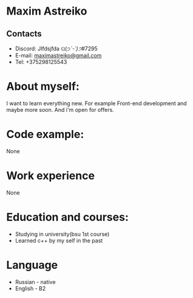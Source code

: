 # Maxim Astreiko

## Contacts
* Discord: JIfdsjfda ଘ(੭*ˊᵕˋ)੭*#7295
* E-mail: maximastreiko@gmail.com
* Tel: +375298125543

# About myself:
  I want to learn everything new. For example Front-end development and maybe more soon. And i'm open for offers.
  
# Code example: 
  None

# Work experience 
   None

# Education and courses:
  * Studying in university(bsu 1st course) 
  * Learned c++ by my self in the past

# Language
* Russian - native 
* English - B2

